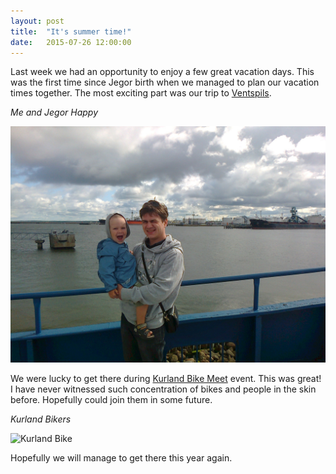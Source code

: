 ```yaml
---
layout: post
title:  "It's summer time!"
date:   2015-07-26 12:00:00
---
```


Last week we had an opportunity to enjoy a few great vacation days.
This was the first time since Jegor birth when we managed to plan our vacation times together.
The most exciting part was our trip to [Ventspils](http://www.ventspils.lv/).

*Me and Jegor Happy*

![Me and Jegor happy!](/resources/2011-07-26-summer-time_1.jpg)

We were lucky to get there during [Kurland Bike Meet](http://www.ventspils.lv/eng/gallery/entertainment/293-kurland-bike-meet-2011) event. This was great! I have never witnessed such concentration of bikes and people in the skin before. Hopefully could join them in some future.

*Kurland Bikers*

![Kurland Bike](http://www.ventspils.lv/resources/web/images/2011/kurlandbikemeet/500x/DSC_8673.jpg)

Hopefully we will manage to get there this year again.


